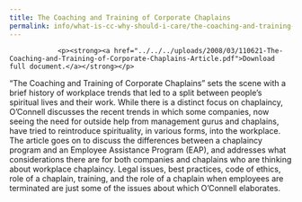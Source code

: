 ```yaml
---
title: The Coaching and Training of Corporate Chaplains
permalink: info/what-is-cc-why-should-i-care/the-coaching-and-training-of-corporate-chaplains
---
```

				<p><strong><a href="../../../uploads/2008/03/110621-The-Coaching-and-Training-of-Corporate-Chaplains-Article.pdf">Download full document.</a></strong></p>
<p>“The Coaching and Training of Corporate Chaplains” sets the scene with a brief history of workplace trends that led to a split between people’s spiritual lives and their work. While there is a distinct focus on chaplaincy, O’Connell discusses the recent trends in which some companies, now seeing the need for outside help from management gurus and chaplains, have tried to reintroduce spirituality, in various forms, into the workplace. The article goes on to discuss the differences between a chaplaincy program and an Employee Assistance Program (EAP), and addresses what considerations there are for both companies and chaplains who are thinking about workplace chaplaincy. Legal issues, best practices, code of ethics, role of a chaplain, training, and the role of a chaplain when employees are terminated are just some of the issues about which O’Connell elaborates.</p>
				
